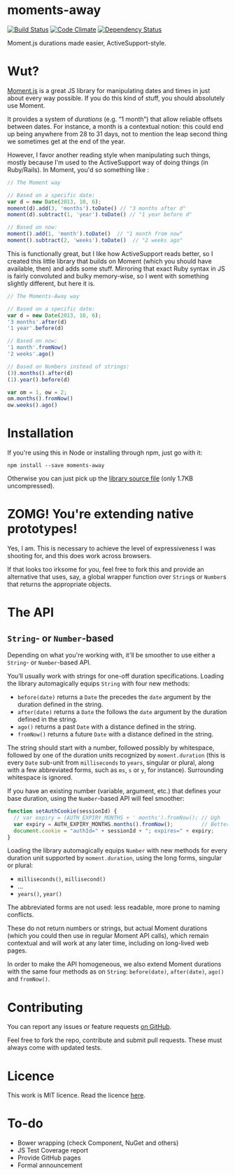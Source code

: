 moments-away
============

[![Build Status](https://travis-ci.org/tdd/moments-away.png?branch=master)](https://travis-ci.org/tdd/moments-away)
[![Code Climate](https://codeclimate.com/github/tdd/moments-away.png)](https://codeclimate.com/github/tdd/moments-away)
[![Dependency Status](https://gemnasium.com/tdd/moments-away.png)](https://gemnasium.com/tdd/moments-away)

Moment.js durations made easier, ActiveSupport-style.

Wut?
====

[Moment.js](http://momentjs.com/) is a great JS library for manipulating dates and times in just about every way possible.  If you do this kind of stuff, you should absolutely use Moment.

It provides a system of *durations* (e.g. “1 month”) that allow reliable offsets between dates.  For instance, a month is a contextual notion: this could end up being anywhere from 28 to 31 days, not to mention the leap second thing we sometimes get at the end of the year.

However, I favor another reading style when manipulating such things, mostly because I'm used to the ActiveSupport way of doing things (in Ruby/Rails).  In Moment, you'd so something like :

```js
// The Moment way

// Based on a specific date:
var d = new Date(2013, 10, 6);
moment(d).add(3, 'months').toDate() // "3 months after d"
moment(d).subtract(1, 'year').toDate() // "1 year before d"

// Based on now:
moment().add(1, 'month').toDate()  // "1 month from now"
moment().subtract(2, 'weeks').toDate()  // "2 weeks ago"
```

This is functionally great, but I like how ActiveSupport reads better, so I created this little library that builds on Moment (which you should have available, then) and adds some stuff.  Mirroring that exact Ruby syntax in JS is fairly convoluted and bulky memory-wise, so I went with something slightly different, but here it is.

```js
// The Moments-Away way

// Based on a specific date:
var d = new Date(2013, 10, 6);
'3 months'.after(d)
'1 year'.before(d)

// Based on now:
'1 month'.fromNow()
'2 weeks'.ago()

// Based on Numbers instead of strings:
(3).months().after(d)
(1).year().before(d)

var om = 1, ow = 2;
om.months().fromNow()
ow.weeks().ago()
```

Installation
============

If you're using this in Node or installing through npm, just go with it:

```
npm install --save moments-away
```

Otherwise you can just pick up the [library source file](https://raw.github.com/tdd/moments-away/master/moments-away.js) (only 1.7KB uncompressed).

ZOMG! You're extending native prototypes!
=========================================

Yes, I am.  This is necessary to achieve the level of expressiveness I was shooting for, and this does work across browsers.

If that looks too irksome for you, feel free to fork this and provide an alternative that uses, say, a global wrapper function over `String`s or `Number`s that returns the appropriate objects.

The API
=======

`String`- or `Number`-based
---------------------------

Depending on what you're working with, it'll be smoother to use either a `String`- or `Number`-based API.

You’ll usually work with strings for one-off duration specifications.  Loading the library automagically equips `String` with four new methods:

* `before(date)` returns a `Date` the precedes the `date` argument by the duration defined in the string.
* `after(date)` returns a `Date` the follows the `date` argument by the duration defined in the string.
* `ago()` returns a past `Date` with a distance defined in the string.
* `fromNow()` returns a future `Date` with a distance defined in the string.

The string should start with a number, followed possibly by whitespace, followed by one of the duration units recognized by `moment.duration` (this is every `Date` sub-unit from `milliseconds` to `years`, singular or plural, along with a few abbreviated forms, such as `ms`, `s` or `y`, for instance).  Surrounding whitespace is ignored.

If you have an existing number (variable, argument, etc.) that defines your base duration, using the `Number`-based API will feel smoother:

```js
function setAuthCookie(sessionId) {
  // var expiry = (AUTH_EXPIRY_MONTHS + ' months').fromNow(); // Ugh
  var expiry = AUTH_EXPIRY_MONTHS.months().fromNow();         // Better
  document.cookie = "authId=" + sessionId + "; expires=" + expiry;
}
```

Loading the library automagically equips `Number` with new methods for every duration unit supported by `moment.duration`, using the long forms, singular or plural:

* `milliseconds()`, `millisecond()`
* …
* `years()`, `year()`

The abbreviated forms are not used: less readable, more prone to naming conflicts.

These do not return numbers or strings, but actual Moment durations (which you could then use in regular Moment API calls), which remain contextual and will work at any later time, including on long-lived web pages.

In order to make the API homogeneous, we also extend Moment durations with the same four methods as on `String`: `before(date)`, `after(date)`, `ago()` and `fromNow()`.

Contributing
============

You can report any issues or feature requests [on GitHub](https://github.com/tdd/moments-away/issues).

Feel free to fork the repo, contribute and submit pull requests.  These must always come with updated tests.

Licence
=======

This work is MIT licence.  Read the licence [here](https://github.com/tdd/moments-away/blob/master/LICENSE).

To-do
=====

* Bower wrapping (check Component, NuGet and others)
* JS Test Coverage report
* Provide GitHub pages
* Formal announcement
